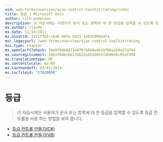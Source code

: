 ```yaml
---
uid: web-forms/overview/ajax-control-toolkit/rating/index
title: 등급 | Microsoft Docs
author: rick-anderson
description: 이 자습서에는 사용자가 문서 또는 항목에 대 한 등급을 입력할 수 있도록 등급 컨트롤을 사용 하는 방법을 보여 줍니다.
ms.author: riande
ms.date: 11/14/2011
ms.assetid: 2af1ffb5-c6a6-40fa-b431-1e03190dedfd
msc.legacyurl: /web-forms/overview/ajax-control-toolkit/rating
msc.type: chapter
ms.openlocfilehash: 7be078db8821e876cb860ae642f86a289a3fa744
ms.sourcegitcommit: 24b1f6decbb17bb22a45166e5fdb0845c65af498
ms.translationtype: MT
ms.contentlocale: ko-KR
ms.lasthandoff: 03/01/2019
ms.locfileid: "57020090"
---
```

<a name="rating"></a>등급
====================
> 이 자습서에는 사용자가 문서 또는 항목에 대 한 등급을 입력할 수 있도록 등급 컨트롤을 사용 하는 방법을 보여 줍니다.


- [등급 컨트롤 만들기(C#)](creating-a-rating-control-cs.md)
- [등급 컨트롤 만들기(VB)](creating-a-rating-control-vb.md)

